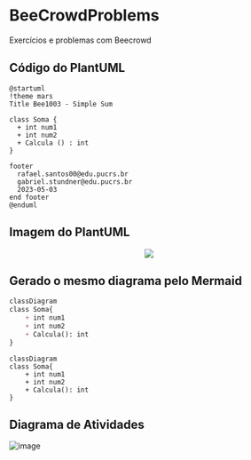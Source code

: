 # BeeCrowdProblems
Exercícios e problemas com Beecrowd

## Código do PlantUML

```plantuml
@startuml
!theme mars
Title Bee1003 - Simple Sum

class Soma {
  + int num1
  + int num2
  + Calcula () : int
}

footer
  rafael.santos00@edu.pucrs.br
  gabriel.stundner@edu.pucrs.br
  2023-05-03
end footer
@enduml
```

## Imagem do PlantUML

<p align="center">
  <img src="https://user-images.githubusercontent.com/18719295/236072410-b75bf58f-f3be-42b9-b718-e1dab8ccddc1.png">
</p>

## Gerado o mesmo diagrama pelo Mermaid

```md
classDiagram
class Soma{
    + int num1
    + int num2
    + Calcula(): int
}
```

```mermaid
classDiagram
class Soma{
    + int num1
    + int num2
    + Calcula(): int
}
```

## Diagrama de Atividades

![image](https://user-images.githubusercontent.com/51725245/236074764-c6140bb0-69c2-4520-8fc7-96e34814648f.png)
